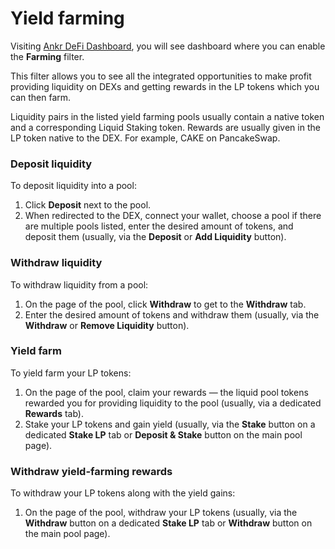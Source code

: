 # Yield farming
Visiting [Ankr DeFi Dashboard](https://www.ankr.com/staking/defi/), you will see dashboard where you can enable the **Farming** filter. 

This filter allows you to see all the integrated opportunities to make profit providing liquidity on DEXs and getting rewards in the LP tokens which you can then farm.

Liquidity pairs in the listed yield farming pools usually contain a native token and a corresponding Liquid Staking token.
Rewards are usually given in the LP token native to the DEX. For example, CAKE on PancakeSwap.

### Deposit liquidity
To deposit liquidity into a pool:
1. Click **Deposit** next to the pool.
2. When redirected to the DEX, connect your wallet, choose a pool if there are multiple pools listed, enter the desired amount of tokens, and deposit them (usually, via the **Deposit** or **Add Liquidity** button).

### Withdraw liquidity
To withdraw liquidity from a pool:
1. On the page of the pool, click **Withdraw** to get to the **Withdraw** tab.
2. Enter the desired amount of tokens and withdraw them (usually, via the **Withdraw** or **Remove Liquidity** button).

### Yield farm
To yield farm your LP tokens:
1. On the page of the pool, claim your rewards — the liquid pool tokens rewarded you for providing liquidity to the pool (usually, via a dedicated **Rewards** tab). 
2. Stake your LP tokens and gain yield (usually, via the **Stake** button on a dedicated **Stake LP** tab or **Deposit & Stake** button on the main pool page).  

### Withdraw yield-farming rewards
To withdraw your LP tokens along with the yield gains:
1. On the page of the pool, withdraw your LP tokens (usually, via the **Withdraw** button on a dedicated **Stake LP** tab or **Withdraw** button on the main pool page).
